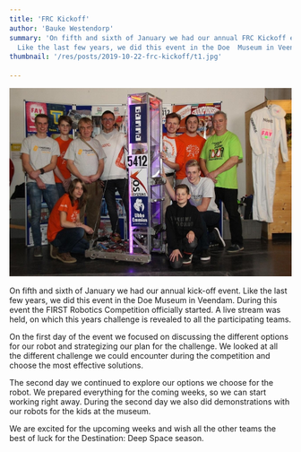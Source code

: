 ```yaml
---
title: 'FRC Kickoff'
author: 'Bauke Westendorp'
summary: 'On fifth and sixth of January we had our annual FRC Kickoff event.
  Like the last few years, we did this event in the Doe  Museum in Veendam.'
thumbnail: '/res/posts/2019-10-22-frc-kickoff/t1.jpg'

---
```


![team-image]

On fifth and sixth of January we had our annual kick-off event. Like the last few years, we did this event in the Doe Museum in Veendam. During this event the FIRST Robotics Competition officially started. A live stream was held, on which this years challenge is revealed to all the participating teams.

On the first day of the event we focused on discussing the different options for our robot and strategizing our plan for the challenge. We looked at all the different challenge we could encounter during the competition and choose the most effective solutions.

The second day we continued to explore our options we choose for the robot. We prepared everything for the coming weeks, so we can start working right away. During the second day we also did demonstrations with our robots for the kids at the museum.

We are excited for the upcoming weeks and wish all the other teams the best of luck for the Destination: Deep Space season.

[team-image]: /res/posts/2019-10-22-frc-kickoff/t1.jpg
<!--stackedit_data:
eyJoaXN0b3J5IjpbMTM5NTg4MDA3NV19
-->